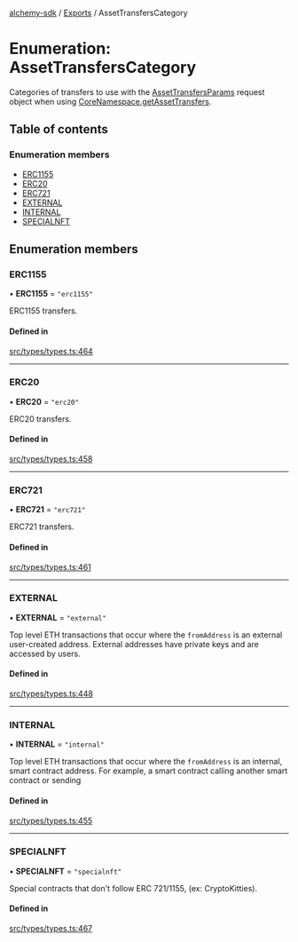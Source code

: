 [alchemy-sdk](../README.md) / [Exports](../modules.md) / AssetTransfersCategory

# Enumeration: AssetTransfersCategory

Categories of transfers to use with the [AssetTransfersParams](../interfaces/AssetTransfersParams.md) request
object when using [CoreNamespace.getAssetTransfers](../classes/CoreNamespace.md#getassettransfers).

## Table of contents

### Enumeration members

- [ERC1155](AssetTransfersCategory.md#erc1155)
- [ERC20](AssetTransfersCategory.md#erc20)
- [ERC721](AssetTransfersCategory.md#erc721)
- [EXTERNAL](AssetTransfersCategory.md#external)
- [INTERNAL](AssetTransfersCategory.md#internal)
- [SPECIALNFT](AssetTransfersCategory.md#specialnft)

## Enumeration members

### ERC1155

• **ERC1155** = `"erc1155"`

ERC1155 transfers.

#### Defined in

[src/types/types.ts:464](https://github.com/stanleyjones/alchemy-sdk-js/blob/1bebd8bb/src/types/types.ts#L464)

___

### ERC20

• **ERC20** = `"erc20"`

ERC20 transfers.

#### Defined in

[src/types/types.ts:458](https://github.com/stanleyjones/alchemy-sdk-js/blob/1bebd8bb/src/types/types.ts#L458)

___

### ERC721

• **ERC721** = `"erc721"`

ERC721 transfers.

#### Defined in

[src/types/types.ts:461](https://github.com/stanleyjones/alchemy-sdk-js/blob/1bebd8bb/src/types/types.ts#L461)

___

### EXTERNAL

• **EXTERNAL** = `"external"`

Top level ETH transactions that occur where the `fromAddress` is an
external user-created address. External addresses have private keys and are
accessed by users.

#### Defined in

[src/types/types.ts:448](https://github.com/stanleyjones/alchemy-sdk-js/blob/1bebd8bb/src/types/types.ts#L448)

___

### INTERNAL

• **INTERNAL** = `"internal"`

Top level ETH transactions that occur where the `fromAddress` is an
internal, smart contract address. For example, a smart contract calling
another smart contract or sending

#### Defined in

[src/types/types.ts:455](https://github.com/stanleyjones/alchemy-sdk-js/blob/1bebd8bb/src/types/types.ts#L455)

___

### SPECIALNFT

• **SPECIALNFT** = `"specialnft"`

Special contracts that don't follow ERC 721/1155, (ex: CryptoKitties).

#### Defined in

[src/types/types.ts:467](https://github.com/stanleyjones/alchemy-sdk-js/blob/1bebd8bb/src/types/types.ts#L467)
